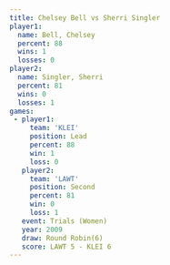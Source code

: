 ```yaml
---
title: Chelsey Bell vs Sherri Singler
player1:               
  name: Bell, Chelsey  
  percent: 88          
  wins: 1              
  losses: 0            
player2:               
  name: Singler, Sherri
  percent: 81          
  wins: 0              
  losses: 1            
games:
 - player1:        
     team: 'KLEI'  
     position: Lead
     percent: 88   
     win: 1        
     loss: 0       
   player2:          
     team: 'LAWT'    
     position: Second
     percent: 81     
     win: 0          
     loss: 1         
   event: Trials (Women) 
   year: 2009            
   draw: Round Robin(6)  
   score: LAWT 5 - KLEI 6
---
```

